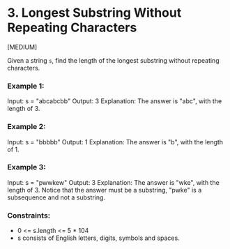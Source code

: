 # 3. Longest Substring Without Repeating Characters

[MEDIUM]

Given a string `s`, find the length of the longest substring
without repeating characters.

### Example 1:

Input: s = "abcabcbb"
Output: 3
Explanation: The answer is "abc", with the length of 3.

### Example 2:

Input: s = "bbbbb"
Output: 1
Explanation: The answer is "b", with the length of 1.

### Example 3:

Input: s = "pwwkew"
Output: 3
Explanation: The answer is "wke", with the length of 3.
Notice that the answer must be a substring, "pwke" is a subsequence and not a substring.

### Constraints:

- 0 <= s.length <= 5 \* 104
- s consists of English letters, digits, symbols and spaces.
